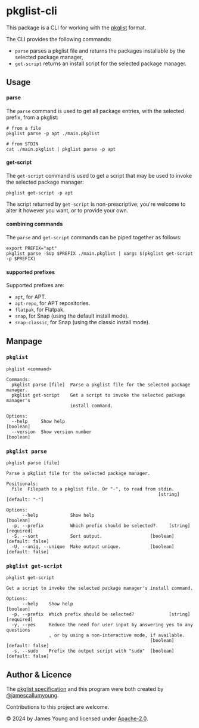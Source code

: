 # pkglist-cli

This package is a CLI for working with the [pkglist][1] format.

The CLI provides the following commands:

- `parse` parses a pkglist file and returns the packages installable by the selected package manager,
- `get-script` returns an install script for the selected package manager.

## Usage

#### parse

The `parse` command is used to get all package entries, with the selected prefix, from a pkglist:

```shell
# from a file
pkglist parse -p apt ./main.pkglist

# from STDIN
cat ./main.pkglist | pkglist parse -p apt
```

#### get-script

The `get-script` command is used to get a script that may be used to invoke the selected package manager:

```shell
pkglist get-script -p apt
```

The script returned by `get-script` is non-prescriptive; you're welcome to alter it however you want, or to provide your own.

#### combining commands

The `parse` and `get-script` commands can be piped together as follows:

```shell
export PREFIX="apt"
pkglist parse -SUp $PREFIX ./main.pkglist | xargs $(pkglist get-script -p $PREFIX)
```

#### supported prefixes

Supported prefixes are:

- `apt`, for APT.
- `apt-repo`, for APT repositories.
- `flatpak`, for Flatpak.
- `snap`, for Snap (using the default install mode).
- `snap-classic`, for Snap (using the classic install mode).

## Manpage

### `pkglist`

```
pkglist <command>

Commands:
  pkglist parse [file]  Parse a pkglist file for the selected package manager.
  pkglist get-script    Get a script to invoke the selected package manager's
                        install command.

Options:
  --help     Show help                                                 [boolean]
  --version  Show version number                                       [boolean]
```

### `pkglist parse`

```
pkglist parse [file]

Parse a pkglist file for the selected package manager.

Positionals:
  file  Filepath to a pkglist file. Or "-", to read from stdin.
                                                         [string] [default: "-"]

Options:
      --help            Show help                                      [boolean]
  -p, --prefix          Which prefix should be selected?.    [string] [required]
  -S, --sort            Sort output.                  [boolean] [default: false]
  -U, --uniq, --unique  Make output unique.           [boolean] [default: false]

```

### `pkglist get-script`

```
pkglist get-script

Get a script to invoke the selected package manager's install command.

Options:
      --help    Show help                                              [boolean]
  -p, --prefix  Which prefix should be selected?             [string] [required]
  -y, --yes     Reduce the need for user input by answering yes to any questions
                , or by using a non-interactive mode, if available.
                                                      [boolean] [default: false]
  -s, --sudo    Prefix the output script with "sudo"  [boolean] [default: false]

```

## Author & Licence

The [pkglist specification][1] and this program were both created by [@jamescallumyoung](https://github.com/jamescallumyoung).

Contributions to this project are welcome.

© 2024 by James Young and licensed under [Apache-2.0](https://www.apache.org/licenses/LICENSE-2.0.txt). 

[1]: https://github.com/jamescallumyoung/pkglist-spec
